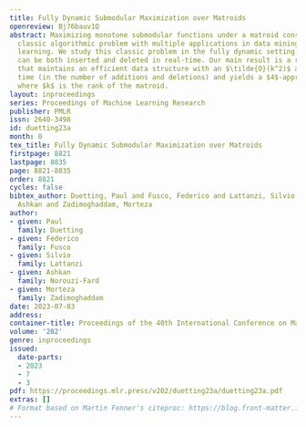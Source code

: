 ```yaml
---
title: Fully Dynamic Submodular Maximization over Matroids
openreview: Bj76bauv1Q
abstract: Maximizing monotone submodular functions under a matroid constraint is a
  classic algorithmic problem with multiple applications in data mining and machine
  learning. We study this classic problem in the fully dynamic setting, where elements
  can be both inserted and deleted in real-time. Our main result is a randomized algorithm
  that maintains an efficient data structure with an $\tilde{O}(k^2)$ amortized update
  time (in the number of additions and deletions) and yields a $4$-approximate solution,
  where $k$ is the rank of the matroid.
layout: inproceedings
series: Proceedings of Machine Learning Research
publisher: PMLR
issn: 2640-3498
id: duetting23a
month: 0
tex_title: Fully Dynamic Submodular Maximization over Matroids
firstpage: 8821
lastpage: 8835
page: 8821-8835
order: 8821
cycles: false
bibtex_author: Duetting, Paul and Fusco, Federico and Lattanzi, Silvio and Norouzi-Fard,
  Ashkan and Zadimoghaddam, Morteza
author:
- given: Paul
  family: Duetting
- given: Federico
  family: Fusco
- given: Silvio
  family: Lattanzi
- given: Ashkan
  family: Norouzi-Fard
- given: Morteza
  family: Zadimoghaddam
date: 2023-07-03
address: 
container-title: Proceedings of the 40th International Conference on Machine Learning
volume: '202'
genre: inproceedings
issued:
  date-parts:
  - 2023
  - 7
  - 3
pdf: https://proceedings.mlr.press/v202/duetting23a/duetting23a.pdf
extras: []
# Format based on Martin Fenner's citeproc: https://blog.front-matter.io/posts/citeproc-yaml-for-bibliographies/
---
```

